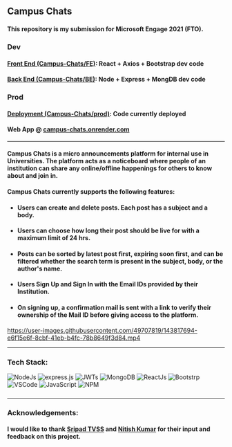 ## Campus Chats
#### This repository is my submission for Microsoft Engage 2021 (FTO).
### Dev
#### [Front End (Campus-Chats/FE)](https://github.com/kishore881/Campus-Chats/FE): React + Axios + Bootstrap dev code
#### [Back End (Campus-Chats/BE)](https://github.com/kishore881/Campus-Chats/BE): Node + Express + MongDB dev code
### Prod
#### [Deployment (Campus-Chats/prod)](https://github.com/kishore881/Campus-Chats/deploy): Code currently deployed
#### Web App @ [campus-chats.onrender.com](https://campus-chats.onrender.com)
---
#### Campus Chats is a micro announcements platform for internal use in Universities. The platform acts as a noticeboard where people of an institution can share any online/offline happenings for others to know about and join in.
#### Campus Chats currently supports the following features:
- #### Users can create and delete posts. Each post has a subject and a body.
- #### Users can choose how long their post should be live for with a maximum limit of 24 hrs.
- #### Posts can be sorted by latest post first, expiring soon first, and can be filtered whether the search term is present in the subject, body, or the author's name.
- #### Users Sign Up and Sign In with the Email IDs provided by their Institution.
- #### On signing up, a confirmation mail is sent with a link to verify their ownership of the Mail ID before giving access to the platform.

https://user-images.githubusercontent.com/49707819/143817694-e6f15e6f-8cbf-41eb-b4fc-78b8649f3d84.mp4

---
### Tech Stack:
![NodeJs](https://img.shields.io/badge/Node.js-339933?style=for-the-badge&logo=nodedotjs&logoColor=white) ![express.js](https://img.shields.io/badge/Express.js-000000?style=for-the-badge&logo=express&logoColor=white) ![JWTs](https://img.shields.io/badge/JWT-000000?style=for-the-badge&logo=JSON%20web%20tokens&logoColor=white) ![MongoDB](https://img.shields.io/badge/MongoDB-4EA94B?style=for-the-badge&logo=mongodb&logoColor=white) ![ReactJs](https://img.shields.io/badge/React-20232A?style=for-the-badge&logo=react&logoColor=61DAFB) ![Bootstrp](https://img.shields.io/badge/Bootstrap-563D7C?style=for-the-badge&logo=bootstrap&logoColor=white)
<br/>
![VSCode](https://img.shields.io/badge/Visual_Studio_Code-0078D4?style=for-the-badge&logo=visual%20studio%20code&logoColor=white) ![JavaScript](https://img.shields.io/badge/JavaScript-323330?style=for-the-badge&logo=javascript&logoColor=F7DF1E) ![NPM](https://img.shields.io/badge/npm-CB3837?style=for-the-badge&logo=npm&logoColor=white) 
###
---
### Acknowledgements:
#### I would like to thank [Sripad TVSS](https://github.com/TVSSSRIPAD) and [Nitish Kumar](https://github.com/NITISH-KUMAR-REDDY) for their input and feedback on this project.
